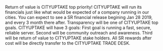 Return of value is CITYUPTAKE top priority! CITYUPTAKE will run its financials just like what would be expected of a company running in our cities. You can expect to see a SR financial release begining Jan 28 2019, and every 3 month there after. Transparency will be one of CITYUPTAKE top goals. CITYUPTAKE will have 3 goals: First goal is running a fast, secure, reliable server. Second will be community outreach and awareness. Third will be return of value to CITYUPTAKE stake holders. All SR rewards after cost will be directly transfer to the CITYUPTAKE TRADE DESK.
	
